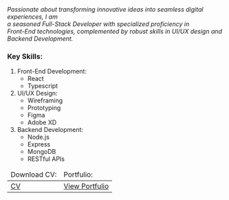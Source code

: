 <i>
Passionate about transforming innovative ideas into seamless digital experiences, I am <br>
a seasoned Full-Stack Developer
with specialized proficiency in  <br>
Front-End technologies, complemented by robust skills in UI/UX design and Backend Development.
</i>

<h3>Key Skills:</h3>

 1. Front-End Development:
    - React
    - Typescript
 3. UI/UX Design:
    - Wireframing
    - Prototyping
    - Figma
    - Adobe XD
  5. Backend Development:
     - Node.js
     - Express
     - MongoDB
     - RESTful APIs

<table>
  <thead>
    <tr>
      <td>Download CV:</td>
      <td>Portfulio:</td>
    </tr>
  </thead>
  <tbody>
    <tr>
      <td>
        <a href="">CV</a>
      </td>
      <td>
        <a href="">View Portfulio</a>
      </td>
    </tr>
  </tbody>
</table>

